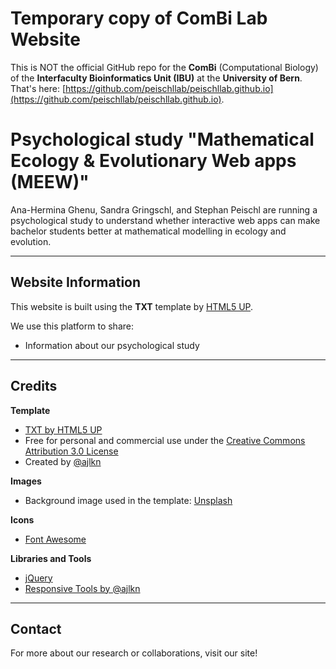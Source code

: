 # Temporary copy of ComBi Lab Website

This is NOT the official GitHub repo for the **ComBi** (Computational Biology) of the **Interfaculty Bioinformatics Unit (IBU)** at the **University of Bern**. That's here: [https://github.com/peischllab/peischllab.github.io](https://github.com/peischllab/peischllab.github.io).

# Psychological study "Mathematical Ecology & Evolutionary Web apps (MEEW)"

Ana-Hermina Ghenu, Sandra Gringschl, and Stephan Peischl are running a psychological study to understand whether interactive web apps can make bachelor students better at mathematical modelling in ecology and evolution.

---

## Website Information

This website is built using the **TXT** template by [HTML5 UP](https://html5up.net/txt).

We use this platform to share:

- Information about our psychological study 

---

## Credits

**Template**  
- [TXT by HTML5 UP](https://html5up.net/txt)  
- Free for personal and commercial use under the [Creative Commons Attribution 3.0 License](https://html5up.net/license)  
- Created by [@ajlkn](https://twitter.com/ajlkn)

**Images**  
- Background image used in the template: [Unsplash](https://unsplash.com)

**Icons**  
- [Font Awesome](https://fontawesome.com)

**Libraries and Tools**  
- [jQuery](https://jquery.com)  
- [Responsive Tools by @ajlkn](https://github.com/ajlkn/responsive-tools)

---

## Contact

For more about our research or collaborations, visit our site!

